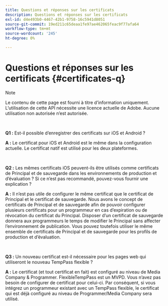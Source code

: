 ```yaml
---
title: Questions et réponses sur les certificats
description: Questions et réponses sur les certificats
exl-id: d4e493b0-4467-42b1-9758-16c5941d8051
source-git-commit: 19ed211c65deaa1fe97ae462065feac9f77afa64
workflow-type: tm+mt
source-wordcount: '245'
ht-degree: 0%

---
```


# Questions et réponses sur les certificats {#certificates-q}

>[!NOTE]
>
>Le contenu de cette page est fourni à titre d’information uniquement. L’utilisation de cette API nécessite une licence actuelle de Adobe. Aucune utilisation non autorisée n’est autorisée.

</br>

**Q1 :** Est-il possible d’enregistrer des certificats sur iOS et Android ?

**A :** Le certificat pour iOS et Android est le même dans la configuration actuelle. Le certificat natif est utilisé pour les deux plateformes.

</br>

**Q2 :** Les mêmes certificats iOS peuvent-ils être utilisés comme certificats de Principal et de sauvegarde dans les environnements de production et d’évaluation ? Si ce n’est pas recommandé, pouvez-vous fournir une explication ?

**A :** Il n’est pas utile de configurer le même certificat que le certificat de Principal et le certificat de sauvegarde. Nous avons le concept de certificats de Principal et de sauvegarde afin de pouvoir configurer plusieurs certificats pour un programmeur en cas d’expiration ou de révocation du certificat du Principal. Disposer d’un certificat de sauvegarde donnera aux programmeurs le temps de modifier le Principal sans affecter l’environnement de publication. Vous pouvez toutefois utiliser le même ensemble de certificats de Principal et de sauvegarde pour les profils de production et d’évaluation.

</br>

**Q3 :** Un nouveau certificat est-il nécessaire pour les pages web qui utiliseront le nouveau TempPass flexible ?

**A :** Le certificat (et tout certificat en fait) est configuré au niveau de Media Company &amp; Programmer. FlexibleTempPass est un MVPD. Vous n’avez pas besoin de configurer de certificat pour celui-ci. Par conséquent, si vous intégrez un programmeur existant avec un TempPass flexible, le certificat qui est déjà configuré au niveau de Programmer/Media Company sera utilisé.
